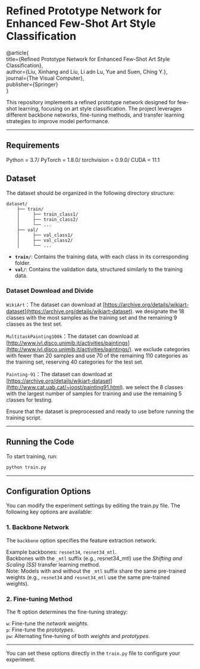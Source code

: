# Refined Prototype Network for Enhanced Few-Shot Art Style Classification
@article{\
  title={Refined Prototype Network for Enhanced Few-Shot Art Style Classification},\
  author={Liu, Xinhang and Liu, Li adn Lu, Yue and Suen, Ching Y.},\
  journal={The Visual Computer},\
  publisher={Springer}\
}


This repository implements a refined prototype network designed for few-shot learning, focusing on art style classification. The project leverages different backbone networks, fine-tuning methods, and transfer learning strategies to improve model performance.

---

## Requirements
Python = 3.7/
PyTorch = 1.8.0/
torchvision = 0.9.0/
CUDA = 11.1

## Dataset
The dataset should be organized in the following directory structure:
```
dataset/
    ├── train/
    │     ├── train_class1/
    │     ├── train_class2/
    │     └── ...
    ├── val/
    │     ├── val_class1/
    │     ├── val_class2/
    │     └── ...
```

- **`train/`**: Contains the training data, with each class in its corresponding folder.  
- **`val/`**: Contains the validation data, structured similarly to the training data.

### Dataset Download and Divide
`WikiArt`：The dataset can download at  [https://archive.org/details/wikiart-dataset](https://archive.org/details/wikiart-dataset). we designate the 18 classes with the most samples as the training set and the remaining 9 classes as the test set.

`MultitaskPainting100k`：The dataset can download at [http://www.ivl.disco.unimib.it/activities/paintings](http://www.ivl.disco.unimib.it/activities/paintings/). we exclude categories with fewer than 20 samples and use 70 of the remaining 110 categories as the training set, reserving 40 categories for the test set.

`Painting-91`：The dataset can download at [https://archive.org/details/wikiart-dataset](http://www.cat.uab.cat/~joost/painting91.html). we select the 8 classes with the largest number of samples for training and use the remaining 5 classes for testing.

Ensure that the dataset is preprocessed and ready to use before running the training script.

---

## Running the Code

To start training, run:

```bash
python train.py
```

---

## Configuration Options
You can modify the experiment settings by editing the train.py file. The following key options are available:

### 1. Backbone Network
The `backbone` option specifies the feature extraction network.

Example backbones: `resnet34`, `resnet34_mtl`.\
Backbones with the `_mtl` suffix (e.g., resnet34_mtl) use the *Shifting and Scaling (SS)* transfer learning method.\
Note: Models with and without the `_mtl` suffix share the same pre-trained weights (e.g., `resnet34` and `resnet34_mtl` use the same pre-trained weights).
### 2. Fine-tuning Method
The ft option determines the fine-tuning strategy:

`w`: Fine-tune the *network weights*.\
`p`: Fine-tune the *prototypes*.\
`pw`: Alternating fine-tuning of both *weights* and *prototypes*.

---
You can set these options directly in the `train.py` file to configure your experiment.



